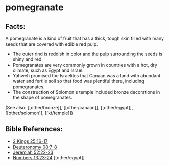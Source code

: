 # pomegranate #

## Facts: ##

A pomegranate is a kind of fruit that has a thick, tough skin filled with many seeds that are covered with edible red pulp.

* The outer rind is reddish in color and the pulp surrounding the seeds is shiny and red.
* Pomegranates are very commonly grown in countries with a hot, dry climate, such as Egypt and Israel.
* Yahweh promised the Israelites that Canaan was a land with abundant water and fertile soil so that food was plentiful there, including pomegranates.
* The construction of Solomon's temple included bronze decorations in the shape of pomegranates.

(See also: [[other/bronze]], [[other/canaan]], [[other/egypt]], [[other/solomon]], [[kt/temple]])

## Bible References: ##

* [2 Kings 25:16-17](en/tn/2ki/help/25/16)
* [Deuteronomy 08:7-8](en/tn/deu/help/08/07)
* [Jeremiah 52:22-23](en/tn/jer/help/52/22)
* [Numbers 13:23-24](en/tn/num/help/13/23)
[[other/egypt]]
